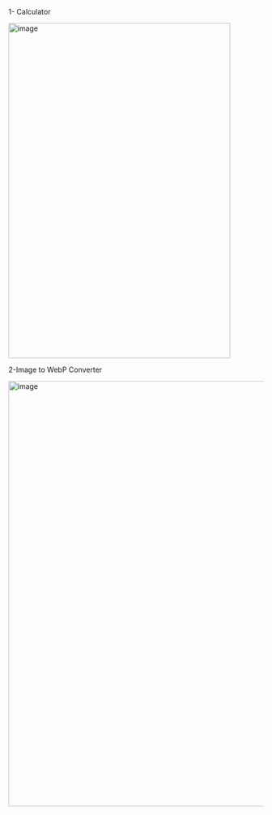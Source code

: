 1- Calculator 

<img width="438" height="662" alt="image" src="https://github.com/user-attachments/assets/0a8d7121-0cdd-42d5-abaa-66efe101eed6" />

2-Image to WebP Converter

<img width="1918" height="840" alt="image" src="https://github.com/user-attachments/assets/18bc4017-bb33-4c0d-8389-ebd94f63c985" />

